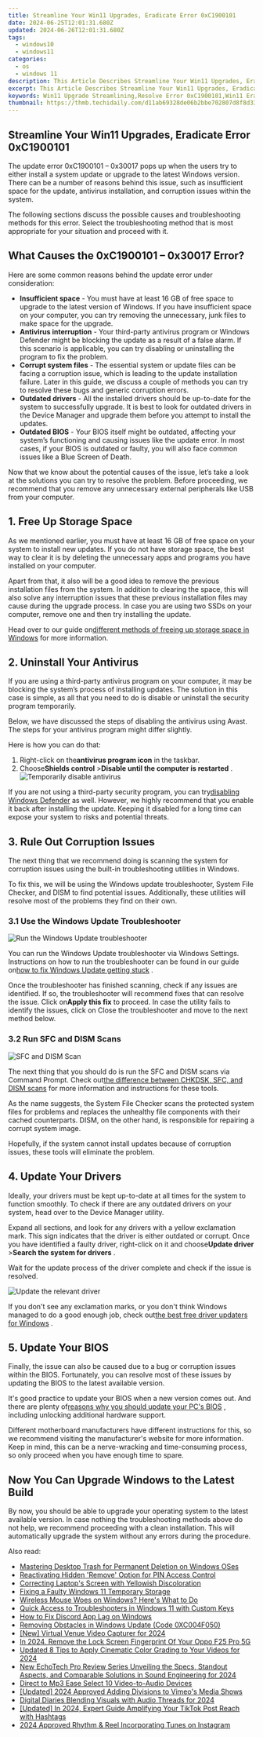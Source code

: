 ```yaml
---
title: Streamline Your Win11 Upgrades, Eradicate Error 0xC1900101
date: 2024-06-25T12:01:31.680Z
updated: 2024-06-26T12:01:31.680Z
tags:
  - windows10
  - windows11
categories:
  - os
  - windows 11
description: This Article Describes Streamline Your Win11 Upgrades, Eradicate Error 0xC1900101
excerpt: This Article Describes Streamline Your Win11 Upgrades, Eradicate Error 0xC1900101
keywords: Win11 Upgrade Streamlining,Resolve Error 0xC1900101,Win11 Eradication Tips,Upgrading Windows Success,Fixing Win11 Errors Quickly,Efficient Win11 Install,Smooth Win11 OS Transition
thumbnail: https://thmb.techidaily.com/d11ab69328de06b2bbe702807d8f8d332f02dd668667f50f1987a428d6465f16.jpg
---
```


## Streamline Your Win11 Upgrades, Eradicate Error 0xC1900101

 The update error 0xC1900101 – 0x30017 pops up when the users try to either install a system update or upgrade to the latest Windows version. There can be a number of reasons behind this issue, such as insufficient space for the update, antivirus installation, and corruption issues within the system.

 The following sections discuss the possible causes and troubleshooting methods for this error. Select the troubleshooting method that is most appropriate for your situation and proceed with it.

## What Causes the 0xC1900101 – 0x30017 Error?

 Here are some common reasons behind the update error under consideration:

* **Insufficient space** \- You must have at least 16 GB of free space to upgrade to the latest version of Windows. If you have insufficient space on your computer, you can try removing the unnecessary, junk files to make space for the upgrade.
* **Antivirus interruption** \- Your third-party antivirus program or Windows Defender might be blocking the update as a result of a false alarm. If this scenario is applicable, you can try disabling or uninstalling the program to fix the problem.
* **Corrupt system files** \- The essential system or update files can be facing a corruption issue, which is leading to the update installation failure. Later in this guide, we discuss a couple of methods you can try to resolve these bugs and generic corruption errors.
* **Outdated drivers** \- All the installed drivers should be up-to-date for the system to successfully upgrade. It is best to look for outdated drivers in the Device Manager and upgrade them before you attempt to install the updates.
* **Outdated BIOS** \- Your BIOS itself might be outdated, affecting your system’s functioning and causing issues like the update error. In most cases, if your BIOS is outdated or faulty, you will also face common issues like a Blue Screen of Death.

 Now that we know about the potential causes of the issue, let’s take a look at the solutions you can try to resolve the problem. Before proceeding, we recommend that you remove any unnecessary external peripherals like USB from your computer.

## 1\. Free Up Storage Space

 As we mentioned earlier, you must have at least 16 GB of free space on your system to install new updates. If you do not have storage space, the best way to clear it is by deleting the unnecessary apps and programs you have installed on your computer.

 Apart from that, it also will be a good idea to remove the previous installation files from the system. In addition to clearing the space, this will also solve any interruption issues that these previous installation files may cause during the upgrade process. In case you are using two SSDs on your computer, remove one and then try installing the update.

 Head over to our guide on[different methods of freeing up storage space in Windows](https://www.makeuseof.com/windows-11-free-up-storage-space/) for more information.

## 2\. Uninstall Your Antivirus

 If you are using a third-party antivirus program on your computer, it may be blocking the system’s process of installing updates. The solution in this case is simple, as all that you need to do is disable or uninstall the security program temporarily.

 Below, we have discussed the steps of disabling the antivirus using Avast. The steps for your antivirus program might differ slightly.

Here is how you can do that:

1. Right-click on the**antivirus program icon** in the taskbar.
2. Choose**Shields control** \>**Disable until the computer is restarted** .  
![Temporarily disable antivirus](https://static1.makeuseofimages.com/wordpress/wp-content/uploads/2022/06/disable-antivirus.jpg)

 If you are not using a third-party security program, you can try[disabling Windows Defender](https://www.makeuseof.com/how-to-turn-off-windows-defender/) as well. However, we highly recommend that you enable it back after installing the update. Keeping it disabled for a long time can expose your system to risks and potential threats.

## 3\. Rule Out Corruption Issues

 The next thing that we recommend doing is scanning the system for corruption issues using the built-in troubleshooting utilities in Windows.

 To fix this, we will be using the Windows update troubleshooter, System File Checker, and DISM to find potential issues. Additionally, these utilities will resolve most of the problems they find on their own.

### 3.1 Use the Windows Update Troubleshooter

![Run the Windows Update troubleshooter](https://static0.makeuseofimages.com/wordpress/wp-content/uploads/2023/01/windows-update-troubleshooter.jpg)

 You can run the Windows Update troubleshooter via Windows Settings. Instructions on how to run the troubleshooter can be found in our guide on[how to fix Windows Update getting stuck](https://www.makeuseof.com/tag/windows-update-stuck/) .

 Once the troubleshooter has finished scanning, check if any issues are identified. If so, the troubleshooter will recommend fixes that can resolve the issue. Click on**Apply this fix** to proceed. In case the utility fails to identify the issues, click on Close the troubleshooter and move to the next method below.

### 3.2 Run SFC and DISM Scans

![SFC and DISM Scan](https://static0.makeuseofimages.com/wordpress/wp-content/uploads/2022/11/SFC-and-DISM-Scan.jpg)

 The next thing that you should do is run the SFC and DISM scans via Command Prompt. Check out[the difference between CHKDSK, SFC, and DISM scans](https://www.makeuseof.com/difference-between-chkdsk-sfc-and-dism-in-windows-10/) for more information and instructions for these tools.

 As the name suggests, the System File Checker scans the protected system files for problems and replaces the unhealthy file components with their cached counterparts. DISM, on the other hand, is responsible for repairing a corrupt system image.

 Hopefully, if the system cannot install updates because of corruption issues, these tools will eliminate the problem.

## 4\. Update Your Drivers

 Ideally, your drivers must be kept up-to-date at all times for the system to function smoothly. To check if there are any outdated drivers on your system, head over to the Device Manager utility.

 Expand all sections, and look for any drivers with a yellow exclamation mark. This sign indicates that the driver is either outdated or corrupt. Once you have identified a faulty driver, right-click on it and choose**Update driver** \>**Search the system for drivers** .

 Wait for the update process of the driver complete and check if the issue is resolved.

![Update the relevant driver](https://static1.makeuseofimages.com/wordpress/wp-content/uploads/2022/09/keyboard-update-driver.jpg)

 If you don't see any exclamation marks, or you don't think Windows managed to do a good enough job, check out[the best free driver updaters for Windows](https://www.makeuseof.com/windows-best-free-driver-updaters/) .

## 5\. Update Your BIOS

 Finally, the issue can also be caused due to a bug or corruption issues within the BIOS. Fortunately, you can resolve most of these issues by updating the BIOS to the latest available version.

 It's good practice to update your BIOS when a new version comes out. And there are plenty of[reasons why you should update your PC's BIOS](https://www.makeuseof.com/reasons-why-you-should-update-pc-bios/) , including unlocking additional hardware support.

 Different motherboard manufacturers have different instructions for this, so we recommend visiting the manufacturer's website for more information. Keep in mind, this can be a nerve-wracking and time-consuming process, so only proceed when you have enough time to spare.

## Now You Can Upgrade Windows to the Latest Build

 By now, you should be able to upgrade your operating system to the latest available version. In case nothing the troubleshooting methods above do not help, we recommend proceeding with a clean installation. This will automatically upgrade the system without any errors during the procedure.

<ins class="adsbygoogle"
     style="display:block"
     data-ad-format="autorelaxed"
     data-ad-client="ca-pub-7571918770474297"
     data-ad-slot="1223367746"></ins>



<ins class="adsbygoogle"
     style="display:block"
     data-ad-client="ca-pub-7571918770474297"
     data-ad-slot="8358498916"
     data-ad-format="auto"
     data-full-width-responsive="true"></ins>

<span class="atpl-alsoreadstyle">Also read:</span>
<div><ul>
<li><a href="https://windows11.techidaily.com/mastering-desktop-trash-for-permanent-deletion-on-windows-oses/"><u>Mastering Desktop Trash for Permanent Deletion on Windows OSes</u></a></li>
<li><a href="https://windows11.techidaily.com/reactivating-hidden-remove-option-for-pin-access-control/"><u>Reactivating Hidden 'Remove' Option for PIN Access Control</u></a></li>
<li><a href="https://windows11.techidaily.com/correcting-laptops-screen-with-yellowish-discoloration/"><u>Correcting Laptop's Screen with Yellowish Discoloration</u></a></li>
<li><a href="https://windows11.techidaily.com/fixing-a-faulty-windows-11-temporary-storage/"><u>Fixing a Faulty Windows 11 Temporary Storage</u></a></li>
<li><a href="https://windows11.techidaily.com/wireless-mouse-woes-on-windows-heres-what-to-do/"><u>Wireless Mouse Woes on Windows? Here's What to Do</u></a></li>
<li><a href="https://windows11.techidaily.com/quick-access-to-troubleshooters-in-windows-11-with-custom-keys/"><u>Quick Access to Troubleshooters in Windows 11 with Custom Keys</u></a></li>
<li><a href="https://windows11.techidaily.com/how-to-fix-discord-app-lag-on-windows/"><u>How to Fix Discord App Lag on Windows</u></a></li>
<li><a href="https://windows11.techidaily.com/removing-obstacles-in-windows-update-code-0xc004f050/"><u>Removing Obstacles in Windows Update (Code 0XC004F050)</u></a></li>
<li><a href="https://facebook-video-recording.techidaily.com/new-virtual-venue-video-capturer-for-2024/"><u>[New] Virtual Venue Video Capturer for 2024</u></a></li>
<li><a href="https://android-unlock.techidaily.com/in-2024-remove-the-lock-screen-fingerprint-of-your-oppo-f25-pro-5g-by-drfone-android/"><u>In 2024, Remove the Lock Screen Fingerprint Of Your Oppo F25 Pro 5G</u></a></li>
<li><a href="https://ai-editing-video.techidaily.com/updated-8-tips-to-apply-cinematic-color-grading-to-your-videos-for-2024/"><u>Updated 8 Tips to Apply Cinematic Color Grading to Your Videos for 2024</u></a></li>
<li><a href="https://audio-editing.techidaily.com/new-echotech-pro-review-series-unveiling-the-specs-standout-aspects-and-comparable-solutions-in-sound-engineering-for-2024/"><u>New EchoTech Pro Review Series Unveiling the Specs, Standout Aspects, and Comparable Solutions in Sound Engineering for 2024</u></a></li>
<li><a href="https://youtube-videos.techidaily.com/direct-to-mp3-ease-select-10-video-to-audio-devices/"><u>Direct to Mp3 Ease  Select 10 Video-to-Audio Devices</u></a></li>
<li><a href="https://vimeo-videos.techidaily.com/updated-2024-approved-adding-divisions-to-vimeos-media-shows/"><u>[Updated] 2024 Approved  Adding Divisions to Vimeo's Media Shows</u></a></li>
<li><a href="https://facebook-video-content.techidaily.com/digital-diaries-blending-visuals-with-audio-threads-for-2024/"><u>Digital Diaries  Blending Visuals with Audio Threads for 2024</u></a></li>
<li><a href="https://tiktok-videos.techidaily.com/updated-in-2024-expert-guide-amplifying-your-tiktok-post-reach-with-hashtags/"><u>[Updated] In 2024, Expert Guide  Amplifying Your TikTok Post Reach with Hashtags</u></a></li>
<li><a href="https://instagram-video-recordings.techidaily.com/2024-approved-rhythm-and-reel-incorporating-tunes-on-instagram/"><u>2024 Approved  Rhythm & Reel  Incorporating Tunes on Instagram</u></a></li>
</ul></div>
